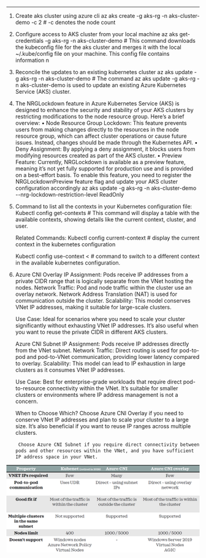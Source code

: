 --------------------------------------------------------------------------------------------------

1. Create aks cluster using azure cli
    az aks create -g aks-rg -n aks-cluster-demo -c 2                                    #  -c denotes the node count

2. Configure access to AKS cluster from your local machine
    az aks get-credentials  -g aks-rg -n aks-cluster-demo                               # This command downloads the kubeconfig file for the aks cluster and merges it with the local ~/.kube/config file on your machine. This config file contains information n
3. Reconcile  the updates to an existing kubernetes cluster
    az aks update -g aks-rg -n aks-cluster-demo                                         # The command az aks update -g aks-rg -n aks-cluster-demo is used to update an existing Azure Kubernetes Service (AKS) cluster.
    
4. The NRGLockdown feature in Azure Kubernetes Service (AKS) is designed to enhance the security and stability of your AKS clusters by          restricting modifications to the node resource group. Here’s a brief overview:
    • Node Resource Group Lockdown: This feature prevents users from making changes directly to the resources in the node resource group, which can affect cluster operations or cause future issues. Instead, changes should be made through the Kubernetes API.
    • Deny Assignment: By applying a deny assignment, it blocks users from modifying resources created as part of the AKS cluster.
    • Preview Feature: Currently, NRGLockdown is available as a preview feature, meaning it’s not yet fully supported for production use and is provided on a best-effort basis.
    To enable this feature, you need to register the NRGLockdownPreview feature flag and update your AKS cluster configuration accordingly 
    az aks update -g aks-rg -n aks-cluster-demo --nrg-lockdown-restriction-level ReadOnly

5. Command to list all the contexts in your Kubernetes configuration file:
    Kubectl config get-contexts                             # This command will display a table with the available contexts, showing details like the current context, cluster, and user.
    
    Related Commands:
    Kubectl config current-context                          # display the current context in the kubernetes configuration

    Kubectl config use-context <<context-name>              # command to switch to a different context in the available kubernetes configuration.


6. Azure CNI Overlay
    IP Assignment: Pods receive IP addresses from a private CIDR range that is logically separate from the VNet hosting the nodes.
    Network Traffic: Pod and node traffic within the cluster use an overlay network. Network Address Translation (NAT) is used for communication outside the cluster.
    Scalability: This model conserves VNet IP addresses, making it suitable for large-scale clusters.
    
    Use Case: Ideal for scenarios where you need to scale your cluster significantly without exhausting VNet IP addresses. It’s also useful when you want to reuse the private CIDR in different AKS clusters.

   Azure CNI Subnet
    IP Assignment: Pods receive IP addresses directly from the VNet subnet.
    Network Traffic: Direct routing is used for pod-to-pod and pod-to-VNet communication, providing lower latency compared to overlay.
    Scalability: This model can lead to IP exhaustion in large clusters as it consumes VNet IP addresses.
    
    Use Case: Best for enterprise-grade workloads that require direct pod-to-resource connectivity within the VNet. It’s suitable for smaller clusters or environments where IP address management is not a concern.
    
    When to Choose Which?
        Choose Azure CNI Overlay if you need to conserve VNet IP addresses and plan to scale your cluster to a large size. It’s also beneficial if you want to reuse IP ranges across multiple clusters.
        
        Choose Azure CNI Subnet if you require direct connectivity between pods and other resources within the VNet, and you have sufficient IP address space in your VNet.

![alt text](image.png)